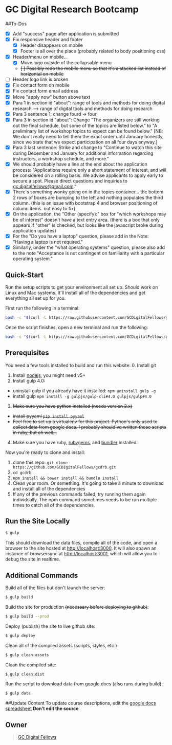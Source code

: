 # GC Digital Research Bootcamp

##To-Dos

- [x] Add "success" page after application is submitted
- [x] Fix responsive header and footer
  - [x] Header disappears on mobile
  - [x] Footer is all over the place (probably related to body positioning css)
- [x] Header/menu on mobile...
  - [x] Move logo outside of the collapsable menu
  - ~~[ ] Possibly redo the mobile menu so that it's a stacked list instead of horizontal on mobile~~
- [ ] Header logo link is broken
- [x] Fix contact form on mobile
- [x] Fix contact form email address
- [x] Move "apply now" button above text
- [x] Para 1 in section id "about": range of tools and methods for doing digital research --> range of digital tools and methods for doing research
- [x] Para 3 sentence 1: change fourd -> four
- [x] Para 3 in section id "about": Change "The organizers are still working out the final schedule, but some of the topics are listed below." to "A preliminary list of workshop topics to expect can be found below." [NB: We don't really need to tell them the exact order until January honestly, since we state that we expect participation on all four days anyway.]
- [x] Para 3 last sentence: Strike and change to "Continue to watch this site during December and January for additional information regarding instructors, a workshop schedule, and more."
- [x] We should probably have a line at the end about the application process: "Applications require only a short statement of interest, and will be considered on a rolling basis. We advise applicants to apply early to secure a spot. Please direct questions and inquiries to gc.digitalfellows@gmail.com."
- [x] There's something wonky going on in the topics container... the bottom 2 rows of boxes are bumping to the left and nothing populates the third column. (this is an issue with bootstrap 4 and browser positioning of column items. not easy to fix)
- [x] On the application, the "Other (specify):" box for "which workshops may be of interest" doesn't have a text entry area. (there is a box that only appears if "other" is checked, but looks like the javascript broke during application updates)
- [x] For the "Do you have a laptop" question, please add in the Note: "Having a laptop is not required."
- [x] Similarly, under the "what operating systems" question, please also add to the note "Acceptance is not contingent on familiarity with a particular operating system."

## Quick-Start

Run the setup scripts to get your environment all set up. Should work on Linux and Mac systems. It'll install all of the dependencies and get everything all set up for you.

First run the following in a terminal:
```bash
bash -c "$(curl -L https://raw.githubusercontent.com/GCDigitalFellows/gcdrb/master/setup.sh)"
```
Once the script finishes, open a new terminal and run the following:
```bash
bash -c "$(curl -L https://raw.githubusercontent.com/GCDigitalFellows/gcdrb/master/setup2.sh)"
```

## Prerequisites

You need a few tools installed to build and run this website:
 0. Install git
 1. Install [nodejs](https://nodejs.org/en/), you might need v5+
 2. Install gulp 4.0:
   * uninstall gulp if you already have it installed: `npm uninstall gulp -g`
   * install gulp `npm install -g gulpjs/gulp-cli#4.0 gulpjs/gulp#4.0`
 3. ~~Make sure you have python installed (needs version 2.x)~~
   * ~~install pyyaml `pip install pyyaml`~~
   * ~~Feel free to set up a virtualenv for this project. Python's only used to collect data from google docs. I probably should've written those scripts in ruby, but oh well...~~
 4. Make sure you have ruby, [rubygems](https://rubygems.org/pages/download), and [bundler](http://bundler.io/) installed.

Now you're ready to clone and install:
 1. clone this repo: `git clone https://github.com/GCDigitalFellows/gcdrb.git`
 2. `cd gcdrb`
 3. `npm install && bower install && bundle install`
 4. Clean your room. Or something. It's going to take a minute to download and install all of the dependencies
 5. If any of the previous commands failed, try running them again individually. The npm command sometimes needs to be run multiple times to catch all of the dependencies.

## Run the Site Locally

```sh
$ gulp
```

This should download the data files, compile all of the code, and open a browser to the site hosted at [http://localhost:3000](http://localhost:3000). It will also spawn an instance of browsersync at [http://localhost:3001](http://localhost:3001), which will allow you to debug the site in realtime.

## Additional Commands

Build all of the files but don't launch the server:

```sh
$ gulp build
```

Build the site for production ~~(necessary before deploying to github)~~:

```sh
$ gulp build --prod
```

Deploy (publish) the site to live github site:

```sh
$ gulp deploy
```

Clean all of the compiled assets (scripts, styles, etc.)
```sh
$ gulp clean:assets
```

Clean the compiled site:
```sh
$ gulp clean:dist
```

Run the script to download data from google docs (also runs during build):
```sh
$ gulp data
```
##Update Content
To update course descriptions, edit the [google docs spreadsheet](https://docs.google.com/spreadsheets/d/16RfbdrnDHhRgP2iZwNw6AVSyWy5VoKn0nB0CpyMa658/edit?usp=sharing)
**Don't edit the source**
## Owner

> [GC Digital Fellows](gcdigitalfellows.github.io)
